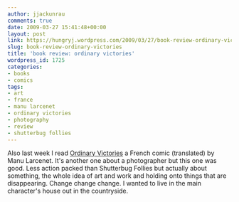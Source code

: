 ```yaml
---
author: jjackunrau
comments: true
date: 2009-03-27 15:41:48+00:00
layout: post
link: https://hungryj.wordpress.com/2009/03/27/book-review-ordinary-victories/
slug: book-review-ordinary-victories
title: 'book review: ordinary victories'
wordpress_id: 1725
categories:
- books
- comics
tags:
- art
- france
- manu larcenet
- ordinary victories
- photography
- review
- shutterbug follies
---
```


Also last week I read [Ordinary Victories](http://www.amazon.ca/Ordinary-Victories-Manu-Larcenet/dp/1561634239/) a French comic (translated) by Manu Larcenet. It's another one about a photographer but this one was good. Less action packed than Shutterbug Follies but actually about something, the whole idea of art and work and holding onto things that are disappearing. Change change change. I wanted to live in the main character's house out in the countryside.
